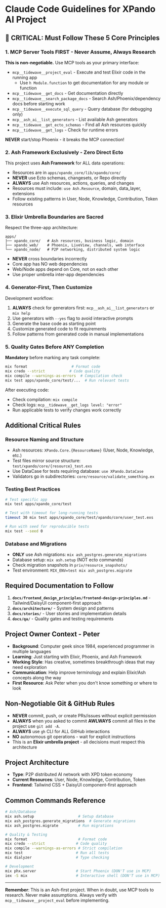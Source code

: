 # Claude Code Guidelines for XPando AI Project

## 🚨 CRITICAL: Must Follow These 5 Core Principles

### 1. **MCP Server Tools FIRST - Never Assume, Always Research**
**This is non-negotiable.** Use MCP tools as your primary interface:
- `mcp__tidewave__project_eval` - Execute and test Elixir code in the running app
  - Use `h Module.function` to get documentation for any module or function
- `mcp__tidewave__get_docs` - Get documentation directly
- `mcp__tidewave__search_package_docs` - Search Ash/Phoenix/dependency docs before starting work
- `mcp__tidewave__execute_sql_query` - Query database (for debugging only)
- `mcp__ash_ai__list_generators` - List available Ash generators
- `mcp__tidewave__get_ecto_schemas` - Find all Ash resources quickly
- `mcp__tidewave__get_logs` - Check for runtime errors

**NEVER** start/stop Phoenix - it breaks the MCP connection!

### 2. **Ash Framework Exclusively - Zero Direct Ecto**
This project uses **Ash Framework** for ALL data operations:
- Resources are in `apps/xpando_core/lib/xpando/core/`
- **NEVER** use Ecto schemas, changesets, or Repo directly
- **ALWAYS** use Ash resources, actions, queries, and changes
- Resources must include: `use Ash.Resource`, domain, data_layer, extensions
- Follow existing patterns in User, Node, Knowledge, Contribution, Token resources

### 3. **Elixir Umbrella Boundaries are Sacred**
Respect the three-app architecture:
```
apps/
├── xpando_core/   # Ash resources, business logic, domain
├── xpando_web/    # Phoenix, LiveView, channels, web interface
└── xpando_node/   # P2P networking, distributed system logic
```
- **NEVER** cross boundaries incorrectly
- Core app has NO web dependencies
- Web/Node apps depend on Core, not on each other
- Use proper umbrella inter-app dependencies

### 4. **Generator-First, Then Customize**
Development workflow:
1. **ALWAYS** check for generators first: `mcp__ash_ai__list_generators` or `mix help`
2. Use generators with `--yes` flag to avoid interactive prompts
3. Generate the base code as starting point
4. Customize generated code to fit requirements
5. Follow patterns from generated code in manual implementations

### 5. **Quality Gates Before ANY Completion**
**Mandatory** before marking any task complete:
```bash
mix format                    # Format code
mix credo --strict           # Code quality
mix compile --warnings-as-errors  # Compilation check
mix test apps/xpando_core/test/...  # Run relevant tests
```
After executing code:
- Check compilation: `mix compile`
- Check logs: `mcp__tidewave__get_logs level: "error"`
- Run applicable tests to verify changes work correctly

## Additional Critical Rules

### Resource Naming and Structure
- Ash resources: `XPando.Core.{ResourceName}` (User, Node, Knowledge, etc.)
- Test files mirror source structure: `test/xpando/core/{resource}_test.exs`
- Use DataCase for tests requiring database: `use XPando.DataCase`
- Validators go in subdirectories: `core/resource/validate_something.ex`

### Testing Best Practices
```bash
# Test specific app
mix test apps/xpando_core/test

# Test with timeout for long-running tests  
timeout 30 mix test apps/xpando_core/test/xpando/core/user_test.exs

# Run with seed for reproducible tests
mix test --seed 0
```

### Database and Migrations
- **ONLY** use Ash migrations: `mix ash_postgres.generate_migrations`
- Database setup: `mix ash.setup` (NOT ecto commands)
- Check migration snapshots in `priv/resource_snapshots/`
- Test environment: `MIX_ENV=test mix ash_postgres.migrate`

## Required Documentation to Follow

1. **`docs/frontend_design_principles/frontend-design-principles.md`** - Tailwind/DaisyUI component-first approach
2. **`docs/architecture/`** - System design and patterns
3. **`docs/stories/`** - User stories and implementation details
4. **`docs/qa/`** - Quality gates and testing requirements

## Project Owner Context - Peter

- **Background**: Computer geek since 1984, experienced programmer in multiple languages
- **Learning**: Just starting with Elixir, Phoenix, and Ash Framework
- **Working Style**: Has creative, sometimes breakthrough ideas that may need exploration
- **Communication**: Help improve terminology and explain Elixir/Ash concepts along the way
- **First Resource**: Ask Peter when you don't know something or where to look

## Non-Negotiable Git & GitHub Rules

- **NEVER** commit, push, or create PRs/issues without explicit permission
- **ALWAYS** when you asked to commit **AWLWAYS** commit all files in the project use `git add -A`.
- **ALWAYS** use `gh` CLI for ALL GitHub interactions
- **NO** autonomous git operations - wait for explicit instructions
- This is an **Elixir umbrella project** - all decisions must respect this architecture

## Project Architecture

- **Type**: P2P distributed AI network with XPD token economy  
- **Current Resources**: User, Node, Knowledge, Contribution, Token
- **Frontend**: Tailwind CSS + DaisyUI component-first approach

## Common Commands Reference

```bash
# Ash/Database
mix ash.setup                    # Setup database
mix ash_postgres.generate_migrations  # Generate migrations
mix ash_postgres.migrate         # Run migrations

# Quality & Testing  
mix format                       # Format code
mix credo --strict              # Code quality
mix compile --warnings-as-errors # Strict compilation
mix test                        # Run all tests
mix dialyzer                    # Type checking

# Development
mix phx.server                  # Start Phoenix (DON'T use in MCP)
iex -S mix                      # Interactive shell (DON'T use in MCP)
```

---

**Remember**: This is an Ash-first project. When in doubt, use MCP tools to research. Never make assumptions. Always verify with `mcp__tidewave__project_eval` before implementing.

